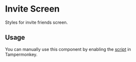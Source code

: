 # Invite Screen

Styles for invite friends screen.

## Usage

You can manually use this component by enabling the [script](https://raw.githubusercontent.com/Neutrxl/Themed/main/src/Friends/InviteScreen/InviteScreen.user.js) in Tampermonkey.